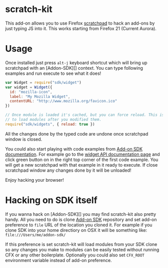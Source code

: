 # scratch-kit

This add-on allows you to use Firefox [scratchpad][] to hack an add-ons
by just typing JS into it. This works starting from Firefox 21 (Current Aurora).

# Usage

Once installed just press `alt-j` keyboard shortcut which will bring up
scratchpad with an [Addon-SDK][] context. You can type following examples
and run execute to see what it does!

```js
var Widget = require("sdk/widget")
var widget = Widget({
  id: "mozilla-icon",
  label: "My Mozilla Widget",
  contentURL: "http://www.mozilla.org/favicon.ico"
})

// Once module is loaded it's cached, but you can force reload. This is useful
// to load modules after you modified them.
require("sdk/widgets", { reload: true })
```

All the changes done by the typed code are undone once scratchpad window is
closed.

You could also start playing with code examples from
[Add-on SDK documentation][]. For example go to the
[widget API documentation page][] and click green button on in the right top
corner of the first code example. You will get a new scratchpad with that
example in it ready to execute. If close scratchpad window any changes done
by it will be unloaded!

Enjoy hacking your browser!

# Hacking on SDK itself

If you wanna hack on [Addon-SDK][] you may find scratch-kit also pretty handy.
All you need to do is clone [Add-on SDK][] repository and set add-on preference
to `file` URL of the location you cloned it. For example if you clone SDK into
your home directiory on OSX it will be something like:
`file:///Users/me/addon-sdk/`

If this preference is set scratch-kit will load modules from your SDK clone
so any changes you make to modules can be easily tested without running CFX
or any other boilerplate. Optionally you could also set `CFX_ROOT` environment
variable instead of add-on preference.


[Scratchpad]:https://developer.mozilla.org/en/Tools/Scratchpad
[Add-on SDK]:https://github.com/mozilla/addon-sdk
[Add-on SDK documentation]:https://addons.mozilla.org/en-US/developers/docs/sdk/latest/
[widget API documentation page]:https://addons.mozilla.org/en-US/developers/docs/sdk/latest/packages/addon-kit/widget.html
